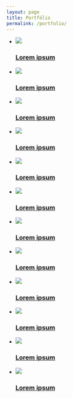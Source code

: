 ```yaml
---
layout: page
title: Portfólio
permalink: /portfolio/
---
```


<ul class="cbp-rfgrid">
  <li><a href="/portfolio/teste"><img src="https://placeimg.com/640/480/nature" /><div><h3>Lorem ipsum</h3></div></a></li>
  <li><a href="#"><img src="https://placeimg.com/640/480/tech" /><div><h3>Lorem ipsum</h3></div></a></li>
  <li><a href="#"><img src="https://placeimg.com/640/480/arch" /><div><h3>Lorem ipsum</h3></div></a></li>
  <li><a href="#"><img src="https://placeimg.com/640/480/people" /><div><h3>Lorem ipsum</h3></div></a></li>
  <li><a href="#"><img src="https://placeimg.com/640/480/tech" /><div><h3>Lorem ipsum</h3></div></a></li>
  <li><a href="#"><img src="https://placeimg.com/640/480/nature" /><div><h3>Lorem ipsum</h3></div></a></li>
  <li><a href="#"><img src="https://placeimg.com/640/480/tech" /><div><h3>Lorem ipsum</h3></div></a></li>
  <li><a href="#"><img src="https://placeimg.com/640/480/arch" /><div><h3>Lorem ipsum</h3></div></a></li>
  <li><a href="#"><img src="https://placeimg.com/640/480/tech" /><div><h3>Lorem ipsum</h3></div></a></li>
  <li><a href="#"><img src="https://placeimg.com/640/480/nature" /><div><h3>Lorem ipsum</h3></div></a></li>
  <li><a href="#"><img src="https://placeimg.com/640/480/tech" /><div><h3>Lorem ipsum</h3></div></a></li>
  <li><a href="#"><img src="https://placeimg.com/640/480/arch" /><div><h3>Lorem ipsum</h3></div></a></li>
</ul>